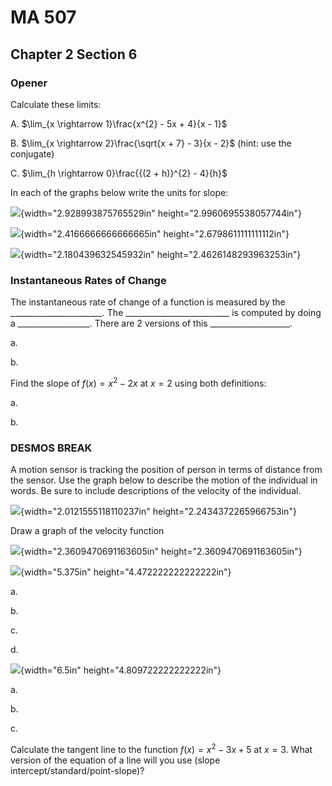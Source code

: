 [comment]: render
# MA 507
## Chapter 2 Section 6

### Opener

Calculate these limits:

A.  $\lim_{x \rightarrow 1}\frac{x^{2} - 5x + 4}{x - 1}$

B.  $\lim_{x \rightarrow 2}\frac{\sqrt{x + 7} - 3}{x - 2}$ (hint: use
    the conjugate)

C.  $\lim_{h \rightarrow 0}\frac{{(2 + h)}^{2} - 4}{h}$

In each of the graphs below write the units for slope:

![](./img/media/Chap2Sec6image1.png){width="2.928993875765529in"
height="2.9960695538057744in"}

![](./img/media/Chap2Sec6image2.png){width="2.4166666666666665in"
height="2.6798611111111112in"}

![](./img/media/Chap2Sec6image3.png){width="2.180439632545932in"
height="2.4626148293963253in"}

### Instantaneous Rates of Change

The instantaneous rate of change of a function is measured by the
\_\_\_\_\_\_\_\_\_\_\_\_\_\_\_\_\_\_\_\_\_\_\_. The
\_\_\_\_\_\_\_\_\_\_\_\_\_\_\_\_\_\_\_\_\_\_\_\_\_\_ is computed by
doing a \_\_\_\_\_\_\_\_\_\_\_\_\_\_\_\_\_\_. There are 2 versions of
this \_\_\_\_\_\_\_\_\_\_\_\_\_\_\_\_\_\_\_\_.

a\.

b\.

Find the slope of $f(x) = x^{2} - 2x$ at $x = 2$ using both definitions:

a\.

b\.

### DESMOS BREAK

A motion sensor is tracking the position of person in terms of distance
from the sensor. Use the graph below to describe the motion of the
individual in words. Be sure to include descriptions of the velocity of
the individual.

![](./img/media/Chap2Sec6image4.png){width="2.0121555118110237in"
height="2.2434372265966753in"}

Draw a graph of the velocity function

![](./img/media/Chap2Sec6image5.png){width="2.3609470691163605in"
height="2.3609470691163605in"}

![](./img/media/Chap2Sec6image6.png){width="5.375in"
height="4.472222222222222in"}

a\.

b\.

c\.

d\.

![](./img/media/Chap2Sec6image7.png){width="6.5in" height="4.809722222222222in"}

a\.

b\.

c\.

Calculate the tangent line to the function $f(x) = x^{2} - 3x + 5$ at
$x = 3$. What version of the equation of a line will you use (slope
intercept/standard/point-slope)?
